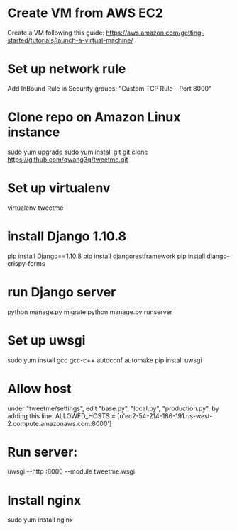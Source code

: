 # Create VM from AWS EC2
Create a VM following this guide:
https://aws.amazon.com/getting-started/tutorials/launch-a-virtual-machine/

# Set up network rule
Add InBound Rule in Security groups: "Custom TCP Rule - Port 8000"

# Clone repo on Amazon Linux instance
sudo yum upgrade
sudo yum install git
git clone https://github.com/qwang3q/tweetme.git


# Set up virtualenv
virtualenv tweetme

# install Django 1.10.8
pip install Django==1.10.8
pip install djangorestframework
pip install django-crispy-forms

# run Django server
python manage.py migrate
python manage.py runserver

# Set up uwsgi
sudo yum install gcc gcc-c++ autoconf automake
pip install uwsgi

# Allow host
under "tweetme/settings", edit "base.py", "local.py", "production.py", by adding this line:
ALLOWED_HOSTS = [u'ec2-54-214-186-191.us-west-2.compute.amazonaws.com:8000']

# Run server:
 uwsgi --http :8000 --module tweetme.wsgi

# Install nginx
sudo yum install nginx

